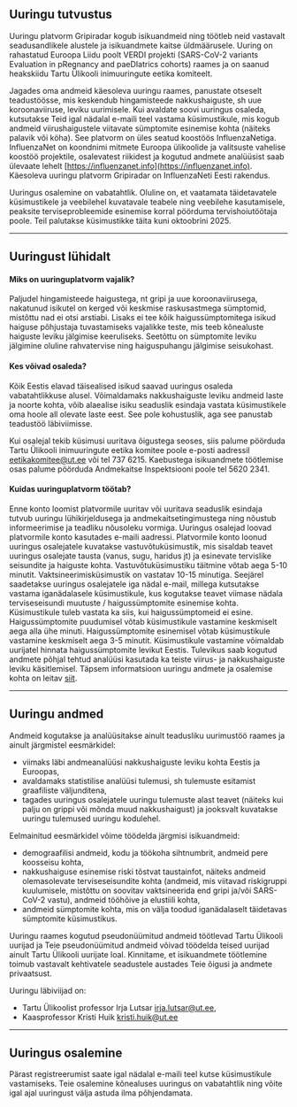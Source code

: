 ## Uuringu tutvustus

Uuringu platvorm Gripiradar kogub isikuandmeid ning töötleb neid vastavalt seadusandlikele alustele ja isikuandmete kaitse üldmäärusele. Uuring on rahastatud Euroopa Liidu poolt VERDI projekti (SARS-CoV-2 variants Evaluation in pRegnancy and paeDIatrics cohorts) raames ja on saanud heakskiidu Tartu Ülikooli inimuuringute eetika komiteelt.

Jagades oma andmeid käesoleva uuringu raames, panustate otseselt teadustöösse, mis keskendub hingamisteede nakkushaiguste, sh uue koroonaviiruse, leviku uurimisele. Kui avaldate soovi uuringus osaleda, kutsutakse Teid igal nädalal e-maili teel vastama küsimustikule, mis kogub andmeid viirushaigustele viitavate sümptomite esinemise kohta (näiteks palavik või köha). See platvorm on üles seatud koostöös InfluenzaNetiga. InfluenzaNet on koondnimi mitmete Euroopa ülikoolide ja valitsuste vahelise koostöö projektile, osalevatest riikidest ja kogutud andmete analüüsist saab ülevaate lehelt [https://influenzanet.info](https://influenzanet.info). Käesoleva uuringu platvorm Gripiradar on InfluenzaNeti Eesti rakendus.

Uuringus osalemine on vabatahtlik. Oluline on,  et vaatamata täidetavatele küsimustikele ja veebilehel kuvatavale teabele ning veebilehe kasutamisele, peaksite terviseprobleemide esinemise korral pöörduma tervishoiutöötaja poole. Teil palutakse küsimustikke täita kuni oktoobrini 2025. 

---

## Uuringust lühidalt

#### Miks on uuringuplatvorm vajalik? 

Paljudel hingamisteede haigustega, nt gripi ja uue koroonaviirusega, nakatunud isikutel on kerged või keskmise raskusastmega sümptomid, mistõttu nad ei otsi arstiabi. Lisaks ei tee kõik haigussümptomitega isikud haiguse põhjustaja tuvastamiseks vajalikke teste, mis teeb kõnealuste haiguste leviku jälgimise keeruliseks. Seetõttu on sümptomite leviku jälgimine oluline rahvatervise ning haiguspuhangu jälgimise seisukohast.

#### Kes võivad osaleda?

Kõik Eestis elavad täisealised isikud saavad uuringus osaleda vabatahtlikkuse alusel. Võimaldamaks nakkushaiguste leviku andmeid laste ja noorte kohta, võib alaealise isiku seaduslik esindaja vastata küsimustikele oma hoole all olevate laste eest. See pole kohustuslik, aga see panustab teadustöö läbiviimisse.  

Kui osalejal tekib küsimusi uuritava õigustega seoses, siis palume pöörduda Tartu Ülikooli inimuuringute eetika komitee poole e-posti aadressil eetikakomitee@ut.ee või tel 737 6215. Kaebustega isikuandmete töötlemise osas palume pöörduda Andmekaitse Inspektsiooni poole tel 5620 2341.

#### Kuidas uuringuplatvorm töötab?

Enne konto loomist platvormile uuritav või uuritava seaduslik esindaja tutvub uuringu lühikirjeldusega ja andmekaitsetingimustega ning nõustub informeerimise ja teadliku nõusoleku vormiga. Uuringus osalejad loovad platvormile konto kasutades e-maili aadressi. Platvormile konto loonud uuringus osalejatele kuvatakse vastuvõtuküsimustik, mis sisaldab teavet uuringus osalejate tausta (vanus, sugu, haridus jt) ja esinevate tervislike seisundite ja haiguste kohta. Vastuvõtuküsimustiku täitmine võtab aega 5-10 minutit. Vaktsineerimisküsimustik on vastatav 10-15 minutiga. Seejärel saadetakse uuringus osalejatele iga nädal e-mail, millega kutsutakse vastama iganädalasele küsimustikule, kus kogutakse teavet viimase nädala terviseseisundi muutuste / haigussümptomite esinemise kohta. Küsimustikule tuleb vastata ka siis, kui haigussümptomeid ei esine. Haigussümptomite puudumisel võtab küsimustikule vastamine keskmiselt aega alla ühe minuti. Haigussümptomite esinemisel võtab küsimustikule vastamine keskmiselt aega 3-5 minutit. Küsimustikule vastamine võimaldab uurijatel hinnata haigussümptomite levikut Eestis. Tulevikus saab kogutud andmete põhjal tehtud analüüsi kasutada ka teiste viirus- ja nakkushaiguste leviku käsitlemisel. Täpsem informatsioon uuringu andmete ja osalemise kohta on leitav [siit](/privacy).

---

## Uuringu andmed 

Andmeid kogutakse ja analüüsitakse ainult teadusliku uurimustöö raames ja ainult järgmistel eesmärkidel: 

- viimaks läbi andmeanalüüsi nakkushaiguste leviku kohta Eestis ja Euroopas, 
- avaldamaks statistilise analüüsi tulemusi, sh tulemuste esitamist graafiliste väljunditena,
- tagades uuringus osalejatele uuringu tulemuste alast teavet (näiteks kui palju on grippi või mõnda muud nakkushaigust) ja jooksvalt kuvatakse uuringu tulemused uuringu kodulehel.

Eelmainitud eesmärkidel võime töödelda järgmisi isikuandmeid: 

- demograafilisi andmeid, kodu ja töökoha sihtnumbrit, andmeid pere koosseisu kohta,
- nakkushaiguse esinemise riski tõstvat taustainfot, näiteks andmeid olemasolevate terviseseisundite kohta (andmeid, mis viitavad riskigruppi kuulumisele, mistõttu on soovitav vaktsineerida end gripi ja/või SARS-CoV-2 vastu), andmeid tööhõive ja elustiili kohta,
- andmeid sümptomite kohta, mis on välja toodud iganädalaselt täidetavas sümptomite küsimustikus.

Uuringu raames kogutud pseudonüümitud andmeid töötlevad Tartu Ülikooli uurijad ja Teie pseudonüümitud andmeid võivad töödelda teised uurijad ainult Tartu Ülikooli uurijate loal. Kinnitame, et isikuandmete töötlemine toimub vastavalt kehtivatele seadustele austades Teie õigusi ja andmete privaatsust. 

Uuringu läbiviijad on: 

- Tartu Ülikoolist professor Irja Lutsar irja.lutsar@ut.ee,
- Kaasprofessor Kristi Huik kristi.huik@ut.ee

---

## Uuringus osalemine

Pärast registreerumist saate igal nädalal e-maili teel kutse küsimustikule vastamiseks. Teie osalemine kõnealuses uuringus on vabatahtlik ning võite igal ajal uuringust välja astuda ilma põhjendamata.



